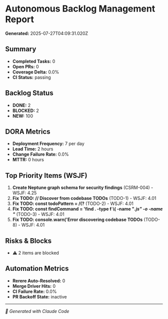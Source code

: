 # Autonomous Backlog Management Report

**Generated:** 2025-07-27T04:09:31.020Z

## Summary

- **Completed Tasks:** 0
- **Open PRs:** 0
- **Coverage Delta:** 0.0%
- **CI Status:** passing

## Backlog Status

- **DONE:** 2
- **BLOCKED:** 2
- **NEW:** 100

## DORA Metrics

- **Deployment Frequency:** 7 per day
- **Lead Time:** 2 hours
- **Change Failure Rate:** 0.0%
- **MTTR:** 0 hours

## Top Priority Items (WSJF)

1. **Create Neptune graph schema for security findings** (CSRM-004) - WSJF: 4.25
2. **Fix TODO:     // Discover from codebase TODOs** (TODO-1) - WSJF: 4.01
3. **Fix TODO:       const todoPattern = /(?** (TODO-2) - WSJF: 4.01
4. **Fix TODO:       const findCommand = 'find . -type f \\( -name "*.js" -o -name "*** (TODO-3) - WSJF: 4.01
5. **Fix TODO:       console.warn('Error discovering codebase TODOs** (TODO-8) - WSJF: 4.01

## Risks & Blocks

- ⚠️  2 items are blocked

## Automation Metrics

- **Rerere Auto-Resolved:** 0
- **Merge Driver Hits:** 0
- **CI Failure Rate:** 0.0%
- **PR Backoff State:** inactive

---
*🤖 Generated with Claude Code*
